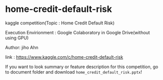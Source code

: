 # home-credit-default-risk
 kaggle competition(Topic : Home Credit Default Risk)
 
 Execution Envirionment : Google Colaboratory in Google Drive(without using GPU)
 
 Author: jiho Ahn
 
 link : https://www.kaggle.com/c/home-credit-default-risk
 
 If you want to look summary or feature description for this competition, go to document folder and download `home_credit_default_risk.pptx`!
